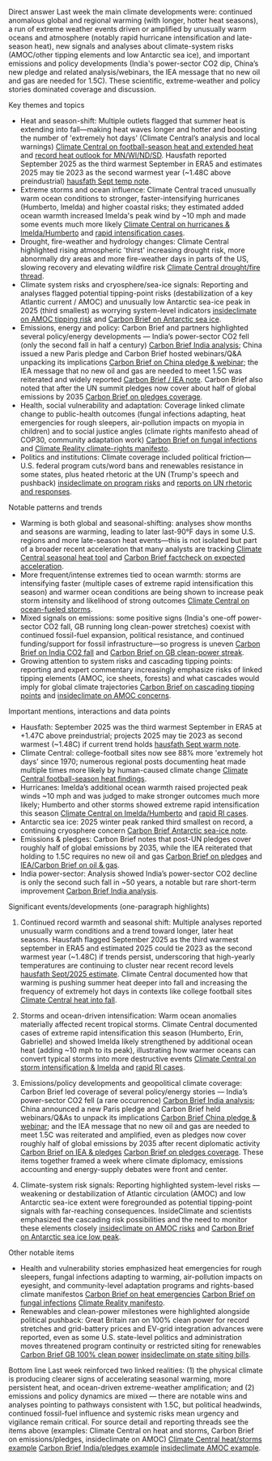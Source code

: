 Direct answer
Last week the main climate developments were: continued anomalous global and regional warming (with longer, hotter heat seasons), a run of extreme weather events driven or amplified by unusually warm oceans and atmosphere (notably rapid hurricane intensification and late-season heat), new signals and analyses about climate-system risks (AMOC/other tipping elements and low Antarctic sea ice), and important emissions and policy developments (India's power-sector CO2 dip, China’s new pledge and related analysis/webinars, the IEA message that no new oil and gas are needed for 1.5C). These scientific, extreme-weather and policy stories dominated coverage and discussion.

Key themes and topics
- Heat and season-shift: Multiple outlets flagged that summer heat is extending into fall—making heat waves longer and hotter and boosting the number of 'extremely hot days' (Climate Central’s analysis and local warnings) [Climate Central on football-season heat and extended heat](https://x.com/ClimateCentral/status/1974186750122865138) and [record heat outlook for MN/WI/ND/SD](https://x.com/ClimateCentral/status/1974237624802975883). Hausfath reported September 2025 as the third warmest September in ERA5 and estimates 2025 may tie 2023 as the second warmest year (~1.48C above preindustrial) [hausfath Sept temp note](https://x.com/hausfath/status/1974166230664638702).
- Extreme storms and ocean influence: Climate Central traced unusually warm ocean conditions to stronger, faster-intensifying hurricanes (Humberto, Imelda) and higher coastal risks; they estimated added ocean warmth increased Imelda's peak wind by ~10 mph and made some events much more likely [Climate Central on hurricanes & Imelda/Humberto](https://x.com/ClimateCentral/status/1973127514278207896) and [rapid intensification cases](https://x.com/ClimateCentral/status/1971963557958005144).
- Drought, fire-weather and hydrology changes: Climate Central highlighted rising atmospheric 'thirst' increasing drought risk, more abnormally dry areas and more fire-weather days in parts of the US, slowing recovery and elevating wildfire risk [Climate Central drought/fire thread](https://x.com/ClimateCentral/status/1973865611865579587).
- Climate system risks and cryosphere/sea-ice signals: Reporting and analyses flagged potential tipping-point risks (destabilization of a key Atlantic current / AMOC) and unusually low Antarctic sea-ice peak in 2025 (third smallest) as worrying system-level indicators [insideclimate on AMOC tipping risk](https://x.com/insideclimate/status/1974252113396949093) and [Carbon Brief on Antarctic sea ice](https://x.com/CarbonBrief/status/1974015067138953365).
- Emissions, energy and policy: Carbon Brief and partners highlighted several policy/energy developments — India’s power-sector CO2 fell (only the second fall in half a century) [Carbon Brief India analysis](https://x.com/CarbonBrief/status/1974206598294700341); China issued a new Paris pledge and Carbon Brief hosted webinars/Q&A unpacking its implications [Carbon Brief on China pledge & webinar](https://x.com/CarbonBrief/status/1973764366752473487); the IEA message that no new oil and gas are needed to meet 1.5C was reiterated and widely reported [Carbon Brief / IEA note](https://x.com/CarbonBrief/status/1974183174897872897). Carbon Brief also noted that after the UN summit pledges now cover about half of global emissions by 2035 [Carbon Brief on pledges coverage](https://x.com/CarbonBrief/status/1974031432822436316).
- Health, social vulnerability and adaptation: Coverage linked climate change to public-health outcomes (fungal infections adapting, heat emergencies for rough sleepers, air-pollution impacts on myopia in children) and to social justice angles (climate rights manifesto ahead of COP30, community adaptation work) [Carbon Brief on fungal infections](https://x.com/CarbonBrief/status/1974085286352060891) and [Climate Reality climate-rights manifesto](https://x.com/ClimateReality/status/1974127368147988788).
- Politics and institutions: Climate coverage included political friction—U.S. federal program cuts/word bans and renewables resistance in some states, plus heated rhetoric at the UN (Trump's speech and pushback) [insideclimate on program risks](https://x.com/insideclimate/status/1973455420594454996) and [reports on UN rhetoric and responses](https://x.com/MichaelEMann/status/1973497270621577631).

Notable patterns and trends
- Warming is both global and seasonal-shifting: analyses show months and seasons are warming, leading to later last-90°F days in some U.S. regions and more late-season heat events—this is not isolated but part of a broader recent acceleration that many analysts are tracking [Climate Central seasonal heat tool](https://x.com/ClimateCentral/status/1973450820277641641) and [Carbon Brief factcheck on expected acceleration](https://x.com/CarbonBrief/status/1972890657598402784).
- More frequent/intense extremes tied to ocean warmth: storms are intensifying faster (multiple cases of extreme rapid intensification this season) and warmer ocean conditions are being shown to increase peak storm intensity and likelihood of strong outcomes [Climate Central on ocean-fueled storms](https://x.com/ClimateCentral/status/1971963562722841019).
- Mixed signals on emissions: some positive signs (India's one-off power-sector CO2 fall, GB running long clean-power stretches) coexist with continued fossil-fuel expansion, political resistance, and continued funding/support for fossil infrastructure—so progress is uneven [Carbon Brief on India CO2 fall](https://x.com/CarbonBrief/status/1973777002785030180) and [Carbon Brief on GB clean-power streak](https://x.com/CarbonBrief/status/1974051313785716779).
- Growing attention to system risks and cascading tipping points: reporting and expert commentary increasingly emphasize risks of linked tipping elements (AMOC, ice sheets, forests) and what cascades would imply for global climate trajectories [Carbon Brief on cascading tipping points](https://x.com/CarbonBrief/status/1973741024976544229) and [insideclimate on AMOC concerns](https://x.com/insideclimate/status/1974252113396949093).

Important mentions, interactions and data points
- Hausfath: September 2025 was the third warmest September in ERA5 at +1.47C above preindustrial; projects 2025 may tie 2023 as second warmest (~1.48C) if current trend holds [hausfath Sept warm note](https://x.com/hausfath/status/1974166230664638702).
- Climate Central: college-football sites now see 88% more 'extremely hot days' since 1970; numerous regional posts documenting heat made multiple times more likely by human-caused climate change [Climate Central football-season heat findings](https://x.com/ClimateCentral/status/1974186750122865138).
- Hurricanes: Imelda’s additional ocean warmth raised projected peak winds ~10 mph and was judged to make stronger outcomes much more likely; Humberto and other storms showed extreme rapid intensification this season [Climate Central on Imelda/Humberto](https://x.com/ClimateCentral/status/1973127514278207896) and [rapid RI cases](https://x.com/ClimateCentral/status/1971963557958005144).
- Antarctic sea ice: 2025 winter peak ranked third smallest on record, a continuing cryosphere concern [Carbon Brief Antarctic sea-ice note](https://x.com/CarbonBrief/status/1974015067138953365).
- Emissions & pledges: Carbon Brief notes that post-UN pledges cover roughly half of global emissions by 2035, while the IEA reiterated that holding to 1.5C requires no new oil and gas [Carbon Brief on pledges](https://x.com/CarbonBrief/status/1974031432822436316) and [IEA/Carbon Brief on oil & gas](https://x.com/CarbonBrief/status/1974183174897872897).
- India power-sector: Analysis showed India’s power-sector CO2 decline is only the second such fall in ~50 years, a notable but rare short-term improvement [Carbon Brief India analysis](https://x.com/CarbonBrief/status/1974206598294700341).

Significant events/developments (one-paragraph highlights)
1) Continued record warmth and seasonal shift: Multiple analyses reported unusually warm conditions and a trend toward longer, later heat seasons. Hausfath flagged September 2025 as the third warmest september in ERA5 and estimated 2025 could tie 2023 as the second warmest year (~1.48C) if trends persist, underscoring that high-yearly temperatures are continuing to cluster near recent record levels [hausfath Sept/2025 estimate](https://x.com/hausfath/status/1974166230664638702). Climate Central documented how that warming is pushing summer heat deeper into fall and increasing the frequency of extremely hot days in contexts like college football sites [Climate Central heat into fall](https://x.com/ClimateCentral/status/1974186750122865138).

2) Storms and ocean-driven intensification: Warm ocean anomalies materially affected recent tropical storms. Climate Central documented cases of extreme rapid intensification this season (Humberto, Erin, Gabrielle) and showed Imelda likely strengthened by additional ocean heat (adding ~10 mph to its peak), illustrating how warmer oceans can convert typical storms into more destructive events [Climate Central on storm intensification & Imelda](https://x.com/ClimateCentral/status/1973127514278207896) and [rapid RI cases](https://x.com/ClimateCentral/status/1971963557958005144).

3) Emissions/policy developments and geopolitical climate coverage: Carbon Brief led coverage of several policy/energy stories — India’s power-sector CO2 fell (a rare occurrence) [Carbon Brief India analysis](https://x.com/CarbonBrief/status/1974206598294700341); China announced a new Paris pledge and Carbon Brief held webinars/Q&As to unpack its implications [Carbon Brief China pledge & webinar](https://x.com/CarbonBrief/status/1973764366752473487); and the IEA message that no new oil and gas are needed to meet 1.5C was reiterated and amplified, even as pledges now cover roughly half of global emissions by 2035 after recent diplomatic activity [Carbon Brief on IEA & pledges](https://x.com/CarbonBrief/status/1974183174897872897) [Carbon Brief on pledges coverage](https://x.com/CarbonBrief/status/1974031432822436316). These items together framed a week where climate diplomacy, emissions accounting and energy-supply debates were front and center.

4) Climate-system risk signals: Reporting highlighted system-level risks — weakening or destabilization of Atlantic circulation (AMOC) and low Antarctic sea-ice extent were foregrounded as potential tipping-point signals with far-reaching consequences. InsideClimate and scientists emphasized the cascading risk possibilities and the need to monitor these elements closely [insideclimate on AMOC risks](https://x.com/insideclimate/status/1974252113396949093) and [Carbon Brief on Antarctic sea ice low peak](https://x.com/CarbonBrief/status/1974015067138953365).

Other notable items
- Health and vulnerability stories emphasized heat emergencies for rough sleepers, fungal infections adapting to warming, air-pollution impacts on eyesight, and community-level adaptation programs and rights-based climate manifestos [Carbon Brief on heat emergencies](https://x.com/CarbonBrief/status/1973414615661846894) [Carbon Brief on fungal infections](https://x.com/CarbonBrief/status/1974085286352060891) [Climate Reality manifesto](https://x.com/ClimateReality/status/1974127368147988788).
- Renewables and clean-power milestones were highlighted alongside political pushback: Great Britain ran on 100% clean power for record stretches and grid-battery prices and EV-grid integration advances were reported, even as some U.S. state-level politics and administration moves threatened program continuity or restricted siting for renewables [Carbon Brief GB 100% clean power](https://x.com/CarbonBrief/status/1974051313785716779) [insideclimate on state siting bills](https://x.com/insideclimate/status/1972690428735496386).

Bottom line
Last week reinforced two linked realities: (1) the physical climate is producing clearer signs of accelerating seasonal warming, more persistent heat, and ocean-driven extreme-weather amplification; and (2) emissions and policy dynamics are mixed — there are notable wins and analyses pointing to pathways consistent with 1.5C, but political headwinds, continued fossil-fuel influence and systemic risks mean urgency and vigilance remain critical. For source detail and reporting threads see the items above (examples: Climate Central on heat and storms, Carbon Brief on emissions/pledges, insideclimate on AMOC) [Climate Central heat/storms example](https://x.com/ClimateCentral/status/1974186750122865138) [Carbon Brief India/pledges example](https://x.com/CarbonBrief/status/1974206598294700341) [insideclimate AMOC example](https://x.com/insideclimate/status/1974252113396949093).
